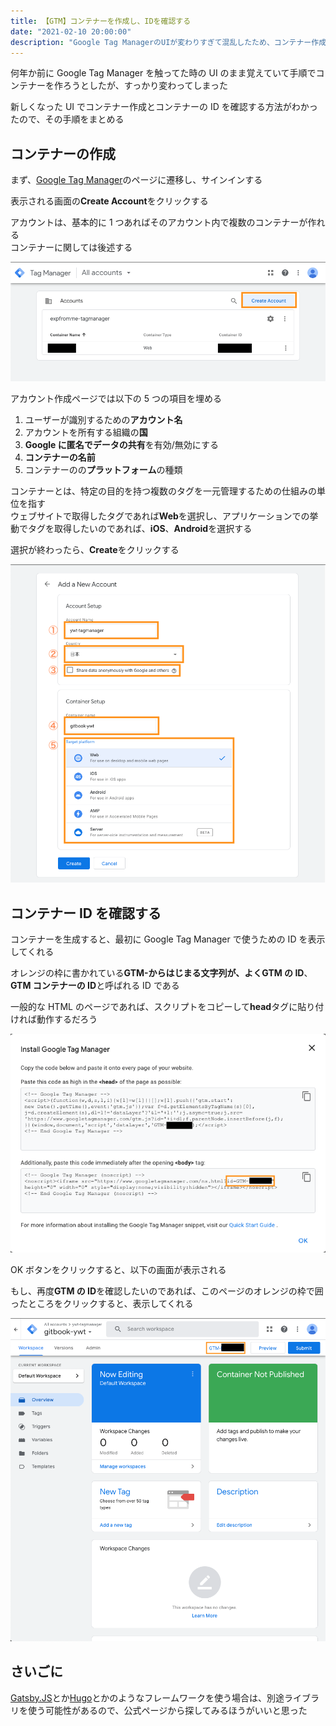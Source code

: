 ```yaml
---
title: 【GTM】コンテナーを作成し、IDを確認する
date: "2021-02-10 20:00:00"
description: "Google Tag ManagerのUIが変わりすぎて混乱したため、コンテナー作成の手順をまとめる"
---
```


何年か前に Google Tag Manager を触ってた時の UI のまま覚えていて手順でコンテナーを作ろうとしたが、すっかり変わってしまった

新しくなった UI でコンテナー作成とコンテナーの ID を確認する方法がわかったので、その手順をまとめる

## コンテナーの作成

まず、[Google Tag Manager](https://marketingplatform.google.com/about/tag-manager/)のページに遷移し、サインインする

表示される画面の**Create Account**をクリックする

アカウントは、基本的に 1 つあればそのアカウント内で複数のコンテナーが作れる  
コンテナーに関しては後述する

![create-account](create-account.png)

アカウント作成ページでは以下の 5 つの項目を埋める

1. ユーザーが識別するための**アカウント名**
2. アカウントを所有する組織の**国**
3. **Google に匿名でデータの共有**を有効/無効にする
4. **コンテナーの名前**
5. コンテナーのの**プラットフォーム**の種類

コンテナーとは、特定の目的を持つ複数のタグを一元管理するための仕組みの単位を指す  
ウェブサイトで取得したタグであれば**Web**を選択し、アプリケーションでの挙動でタグを取得したいのであれば、**iOS**、**Android**を選択する

選択が終わったら、**Create**をクリックする

![detail-container](detail-container.png)

## コンテナー ID を確認する

コンテナーを生成すると、最初に Google Tag Manager で使うための ID を表示してくれる

オレンジの枠に書かれている**GTM-**からはじまる文字列が、よく**GTM の ID**、**GTM コンテナーの ID**と呼ばれる ID である

一般的な HTML のページであれば、スクリプトをコピーして**head**タグに貼り付ければ動作するだろう

![gtm-tag-id](gtm-tag-id.png)

OK ボタンをクリックすると、以下の画面が表示される

もし、再度**GTM の ID**を確認したいのであれば、このページのオレンジの枠で囲ったところをクリックすると、表示してくれる

![re-view-gtm-tag-id](re-view-gtm-tag-id.png)

## さいごに

[Gatsby.JS](https://www.gatsbyjs.com/)とか[Hugo](https://gohugo.io/)とかのようなフレームワークを使う場合は、別途ライブラリを使う可能性があるので、公式ページから探してみるほうがいいと思った
